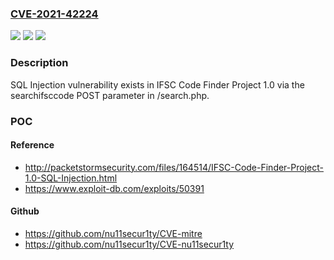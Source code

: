 ### [CVE-2021-42224](https://cve.mitre.org/cgi-bin/cvename.cgi?name=CVE-2021-42224)
![](https://img.shields.io/static/v1?label=Product&message=n%2Fa&color=blue)
![](https://img.shields.io/static/v1?label=Version&message=n%2Fa&color=blue)
![](https://img.shields.io/static/v1?label=Vulnerability&message=n%2Fa&color=brighgreen)

### Description

SQL Injection vulnerability exists in IFSC Code Finder Project 1.0 via the searchifsccode POST parameter in /search.php.

### POC

#### Reference
- http://packetstormsecurity.com/files/164514/IFSC-Code-Finder-Project-1.0-SQL-Injection.html
- https://www.exploit-db.com/exploits/50391

#### Github
- https://github.com/nu11secur1ty/CVE-mitre
- https://github.com/nu11secur1ty/CVE-nu11secur1ty

